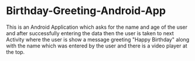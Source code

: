 # Birthday-Greeting-Android-App
This is an Android Application which asks for the name and age of the user and after successfully entering the data then the user is taken to next Activity where the user is show a message greeting "Happy Birthday" along with the name which was entered by the user and there is a video player at the top.
